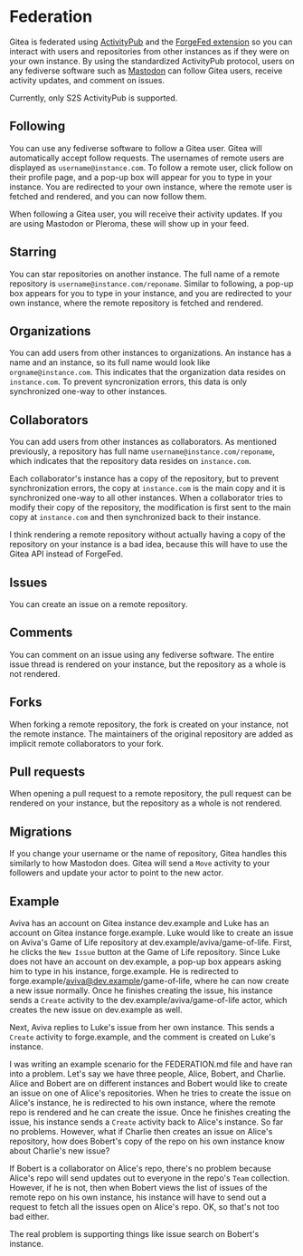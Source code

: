 # Federation

Gitea is federated using [ActivityPub](https://www.w3.org/TR/activitypub/) and the [ForgeFed extension](https://forgefed.org/) so you can interact with users and repositories from other instances as if they were on your own instance. By using the standardized ActivityPub protocol, users on any fediverse software such as [Mastodon](https://joinmastodon.org/) can follow Gitea users, receive activity updates, and comment on issues.

Currently, only S2S ActivityPub is supported.

## Following

You can use any fediverse software to follow a Gitea user. Gitea will automatically accept follow requests. The usernames of remote users are displayed as `username@instance.com`. To follow a remote user, click follow on their profile page, and a pop-up box will appear for you to type in your instance. You are redirected to your own instance, where the remote user is fetched and rendered, and you can now follow them.

When following a Gitea user, you will receive their activity updates. If you are using Mastodon or Pleroma, these will show up in your feed.

## Starring

You can star repositories on another instance. The full name of a remote repository is `username@instance.com/reponame`. Similar to following, a pop-up box appears for you to type in your instance, and you are redirected to your own instance, where the remote repository is fetched and rendered.

## Organizations

You can add users from other instances to organizations. An instance has a name and an instance, so its full name would look like `orgname@instance.com`. This indicates that the organization data resides on `instance.com`. To prevent syncronization errors, this data is only synchronized one-way to other instances.

## Collaborators

You can add users from other instances as collaborators. As mentioned previously, a repository has full name `username@instance.com/reponame`, which indicates that the repository data resides on `instance.com`.

Each collaborator's instance has a copy of the repository, but to prevent synchronization errors, the copy at `instance.com` is the main copy and it is synchronized one-way to all other instances. When a collaborator tries to modify their copy of the repository, the modification is first sent to the main copy at `instance.com` and then synchronized back to their instance.

I think rendering a remote repository without actually having a copy of the repository on your instance is a bad idea, because this will have to use the Gitea API instead of ForgeFed.

## Issues

You can create an issue on a remote repository.

## Comments

You can comment on an issue using any fediverse software. The entire issue thread is rendered on your instance, but the repository as a whole is not rendered.

## Forks

When forking a remote repository, the fork is created on your instance, not the remote instance. The maintainers of the original repository are added as implicit remote collaborators to your fork.

## Pull requests

When opening a pull request to a remote repository, the pull request can be rendered on your instance, but the repository as a whole is not rendered.

## Migrations

If you change your username or the name of repository, Gitea handles this similarly to how Mastodon does. Gitea will send a `Move` activity to your followers and update your actor to point to the new actor.

## Example

Aviva has an account on Gitea instance dev.example and Luke has an account on Gitea instance forge.example. Luke would like to create an issue on Aviva's Game of Life repository at dev.example/aviva/game-of-life. First, he clicks the `New Issue` button at the Game of Life repository. Since Luke does not have an account on dev.example, a pop-up box appears asking him to type in his instance, forge.example. He is redirected to forge.example/aviva@dev.example/game-of-life, where he can now create a new issue normally. Once he finishes creating the issue, his instance sends a `Create` activity to the dev.example/aviva/game-of-life actor, which creates the new issue on dev.example as well.

Next, Aviva replies to Luke's issue from her own instance. This sends a `Create` activity to forge.example, and the comment is created on Luke's instance.

I was writing an example scenario for the FEDERATION.md file and have ran into a problem. Let's say we have three people, Alice, Bobert, and Charlie. Alice and Bobert are on different instances and Bobert would like to create an issue on one of Alice's repositories. When he tries to create the issue on Alice's instance, he is redirected to his own instance, where the remote repo is rendered and he can create the issue. Once he finishes creating the issue, his instance sends a `Create` activity back to Alice's instance. So far no problems. However, what if Charlie then creates an issue on Alice's repository, how does Bobert's copy of the repo on his own instance know about Charlie's new issue?

If Bobert is a collaborator on Alice's repo, there's no problem because Alice's repo will send updates out to everyone in the repo's `Team` collection. However, if he is not, then when Bobert views the list of issues of the remote repo on his own instance, his instance will have to send out a request to fetch all the issues open on Alice's repo. OK, so that's not too bad either.

The real problem is supporting things like issue search on Bobert's instance. 
